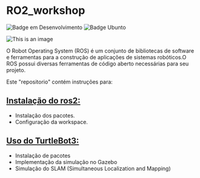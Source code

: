 # RO2_workshop
![Badge em Desenvolvimento](http://img.shields.io/static/v1?label=STATUS&message=EM%20DESENVOLVIMENTO&color=GREEN&style=for-the-badge)
![Badge Ubunto](https://img.shields.io/badge/-Ubunto%2020.04-green)

![This is an image](https://www.freshconsulting.com/wp-content/uploads/2022/07/ROS-2_logo.png)

O Robot Operating System (ROS) é um conjunto de bibliotecas de software e ferramentas para a construção de aplicações de sistemas robóticos.O ROS possui diversas ferramentas de código aberto necessárias para seu projeto.

Este "repositorio" contém instruções para:

## [Instalação do ros2: ](RO2_Install.md)
  + Instalação dos pacotes.
  + Configuração da workspace.
  
## [Uso do TurtleBot3: ](ROS2_TurtleBot3.md)
  + Instalação de pacotes 
  + Implementação da simulação no Gazebo
  + Simulação do SLAM (Simultaneous Localization and Mapping)
  
